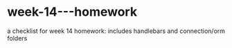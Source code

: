 # week-14---homework
a checklist for week 14 homework:  includes handlebars and connection/orm folders
